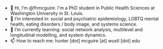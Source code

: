 - 👋 Hi, I’m @fhmcguire. I'm a PhD student in Public Health Sciences at Washington University in St. Louis.
- 👀 I’m interested in: social and psychiatric epidemiology, LGBTQ mental health, eating disorders / body image, and systems science.
- 🌱 I’m currently learning: social network analysis, multilevel and longitudinal modelling, and system dynamics.
- 📫 How to reach me: hunter [dot] mcguire [at] wustl [dot] edu

<!---
fhmcguire/fhmcguire is a ✨ special ✨ repository because its `README.md` (this file) appears on your GitHub profile.
You can click the Preview link to take a look at your changes.
--->
